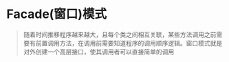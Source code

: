 # Facade(窗口)模式
> 随着时间推移程序越来越大，且每个类之间相互关联，某些方法调用之前需要有前置调用方法，在调用前需要知道程序的调用顺序逻辑。窗口模式就是对外创建一个高层接口，使其调用者可以直接简单的调用